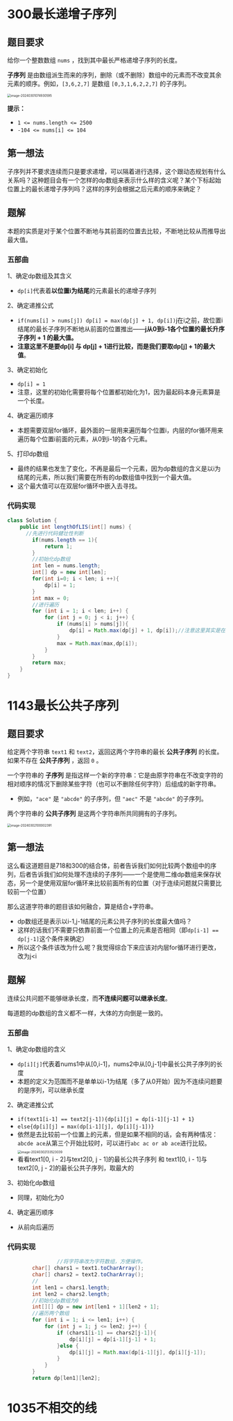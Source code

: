 # 300最长递增子序列
## 题目要求

给你一个整数数组 `nums` ，找到其中最长严格递增子序列的长度。

**子序列** 是由数组派生而来的序列，删除（或不删除）数组中的元素而不改变其余元素的顺序。例如，`[3,6,2,7]` 是数组 `[0,3,1,6,2,2,7]` 的子序列。

<img src="../../../Pic/image-20240301074930595.png" alt="image-20240301074930595" style="zoom:50%;" />

**提示：**

- `1 <= nums.length <= 2500`
- `-104 <= nums[i] <= 104`

## 第一想法

子序列并不要求连续而只是要求递增，可以隔着进行选择，这个跟动态规划有什么关系吗？这种题目会有一个怎样的dp数组来表示什么样的含义呢？某个下标起始位置上的最长递增子序列吗？这样的序列会根据之后元素的顺序来确定？

## 题解

本题的实质是对于某个位置不断地与其前面的位置去比较，不断地比较从而推导出最大值。

### 五部曲

1、确定dp数组及其含义

- `dp[i]`代表着**以位置i为结尾**的元素最长的递增子序列

2、确定递推公式

- `if(nums[i] > nums[j]) dp[i] = max(dp[j] + 1, dp[i])`j在i之前，故位置i结尾的最长子序列不断地从前面的位置推出——**j从0到i-1各个位置的最长升序子序列 + 1 的最大值。**
- **注意这里不是要dp[i] 与 dp[j] + 1进行比较，而是我们要取dp[j] + 1的最大值**。

3、确定初始化

- `dp[i] = 1`
- 注意，这里的初始化需要将每个位置都初始化为1，因为最起码本身元素算是一个长度。

4、确定遍历顺序

- 本题需要双层for循环，最外面的一层用来遍历每个位置i，内层的for循环用来遍历每个位置i前面的元素，从0到i-1的各个元素。

5、打印dp数组

- 最终的结果也发生了变化，不再是最后一个元素，因为dp数组的含义是以i为结尾的元素，所以我们需要在所有的dp数组值中找到一个最大值。
- 这个最大值可以在双层for循环中嵌入去寻找。

### 代码实现

```java
class Solution {
    public int lengthOfLIS(int[] nums) {
      //先进行代码健壮性判断
        if(nums.length == 1){
            return 1;
        }
        //初始化dp数组
        int len = nums.length;
        int[] dp = new int[len];
        for(int i=0; i < len; i ++){
            dp[i] = 1;
        }
        int max = 0;
        //进行遍历
        for (int i = 1; i < len; i++) {
            for (int j = 0; j < i; j++) {
                if (nums[i] > nums[j]){
                    dp[i] = Math.max(dp[j] + 1, dp[i]);//注意这里其实是在比较每个dp[j]+1
                }
                max = Math.max(max,dp[i]);
            }
        }
        return max;
    }
}
```

# 1143最长公共子序列

## 题目要求

给定两个字符串 `text1` 和 `text2`，返回这两个字符串的最长 **公共子序列** 的长度。如果不存在 **公共子序列** ，返回 `0` 。

一个字符串的 **子序列** 是指这样一个新的字符串：它是由原字符串在不改变字符的相对顺序的情况下删除某些字符（也可以不删除任何字符）后组成的新字符串。

- 例如，`"ace"` 是 `"abcde"` 的子序列，但 `"aec"` 不是 `"abcde"` 的子序列。

两个字符串的 **公共子序列** 是这两个字符串所共同拥有的子序列。

<img src="../../../Pic/image-20240302100002391.png" alt="image-20240302100002391" style="zoom:50%;" />

## 第一想法

这么看这道题目是718和300的结合体，前者告诉我们如何比较两个数组中的序列，后者告诉我们如何处理不连续的子序列——一个是使用二维dp数组来保存状态，另一个是使用双层for循环来比较前面所有的位置（对于连续问题就只需要比较前一个位置）

那么这道字符串的题目该如何融合，算是结合+字符串。

- dp数组还是表示以i-1,j-1结尾的元素公共子序列的长度最大值吗？
- 这样的话我们不需要只依靠前面一个位置上的元素是否相同（即`dp[i-1] == dp[j-1]`这个条件来确定）
- 所以这个条件该改为什么呢？我觉得综合下来应该对内层for循环进行更改，改为j<i

## 题解

连续公共问题不能够继承长度，而**不连续问题可以继承长度**。

每道题的dp数组的含义都不一样，大体的方向倒是一致的。

### 五部曲

1、确定dp数组的含义

- `dp[i][j]`代表着nums1中从[0,i-1]，nums2中从[0,j-1]中最长公共子序列的长度
- 本题的定义为范围而不是单单以i-1为结尾（多了从0开始）因为不连续问题要的是序列，可以继承长度

2、确定递推公式

- `if(text1[i-1] == text2[j-1]){dp[i][j] = dp[i-1][j-1] + 1}`
- `else{dp[i][j] = max(dp[i-1][j], dp[i][j-1])}`
- 依然是去比较前一个位置上的元素，但是如果不相同的话，会有两种情况：`abcde ace`从第三个开始比较时，可以进行`abc ac or ab ace`进行比较。<img src="../../../Pic/image-20240302133523039.png" alt="image-20240302133523039" style="zoom:50%;" />
- 看看text1[0, i - 2]与text2[0, j - 1]的最长公共子序列 和 text1[0, i - 1]与text2[0, j - 2]的最长公共子序列，取最大的

3、初始化dp数组

- 同理，初始化为0

4、确定遍历顺序

- 从前向后遍历

### 代码实现

```java
				//将字符串改为字符数组，方便操作。
        char[] chars1 = text1.toCharArray();
        char[] chars2 = text2.toCharArray();
        //
        int len1 = chars1.length;
        int len2 = chars2.length;
        //初始化dp数组为0
        int[][] dp = new int[len1 + 1][len2 + 1];
        //遍历两个数组
        for (int i = 1; i <= len1; i++) {
            for (int j = 1; j <= len2; j++) {
                if (chars1[i-1] == chars2[j-1]){
                    dp[i][j] = dp[i-1][j-1] + 1;
                }else {
                    dp[i][j] = Math.max(dp[i-1][j], dp[i][j-1]);
                }
            }
        }
        return dp[len1][len2];
```



# 1035不相交的线